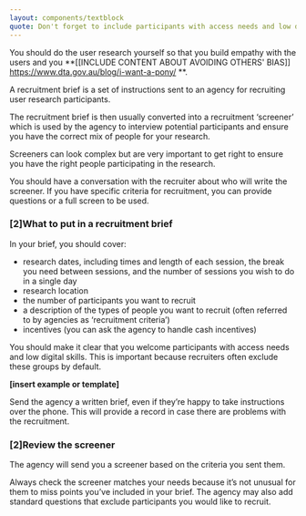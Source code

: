 ```yaml
---
layout: components/textblock
quote: Don't forget to include participants with access needs and low digital skills.
---
```


You should do the user research yourself so that you build empathy with the users and you **[[INCLUDE CONTENT ABOUT AVOIDING OTHERS' BIAS]] https://www.dta.gov.au/blog/i-want-a-pony/ **.

A recruitment brief is a set of instructions sent to an agency for recruiting user research participants.

The recruitment brief is then usually converted into a recruitment ‘screener’ which is used by the agency to interview potential participants and ensure you have the correct mix of people for your research.

Screeners can look complex but are very important to get right to ensure you have the right people participating in the research.

You should have a conversation with the recruiter about who will write the screener. If you have specific criteria for recruitment, you can provide questions or a full screen to be used.

### [2]What to put in a recruitment brief

In your brief, you should cover:
- research dates, including times and length of each session, the break you need between sessions, and the number of sessions you wish to do in a single day
- research location
- the number of participants you want to recruit
- a description of the types of people you want to recruit (often referred to by agencies as ‘recruitment criteria’)
- incentives (you can ask the agency to handle cash incentives)

You should make it clear that you welcome participants with access needs and low digital skills. This is important because recruiters often exclude these groups by default.

**[insert example or template]**

Send the agency a written brief, even if they’re happy to take instructions over the phone. This will provide a record in case there are problems with the recruitment.

### [2]Review the screener

The agency will send you a screener based on the criteria you sent them.

Always check the screener matches your needs because it’s not unusual for them to miss points you’ve included in your brief. The agency may also add standard questions that exclude participants you would like to recruit.
